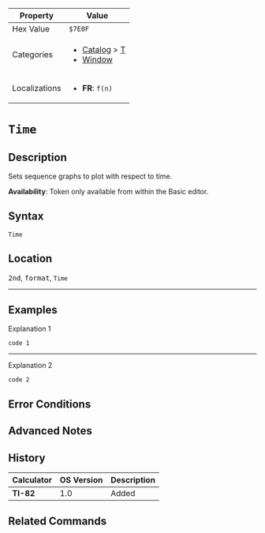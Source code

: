 | Property      | Value |
|---------------|-------|
| Hex Value     | `$7E0F`|
| Categories    | <ul><li>[Catalog](<../categories/Catalog.md>) > [T](<../categories/Catalog.md#T>)</li><li>[Window](<../categories/Window.md>)</li></ul> |
| Localizations | <ul><li><b>FR</b>: `f(n)`</li></ul> |

# `Time`

## Description
Sets sequence graphs to plot with respect to time.


<b>Availability</b>: Token only available from within the Basic editor.

## Syntax
`Time`

## Location
<kbd>2nd</kbd>, <kbd>format</kbd>, `Time`
<hr>

## Examples

Explanation 1
```ti-basic
code 1
```
---
Explanation 2
```ti-basic
code 2
```

## Error Conditions


## Advanced Notes


## History
| Calculator | OS Version | Description |
|------------|------------|-------------|
| <b>TI-82</b> | 1.0 | Added

## Related Commands

    